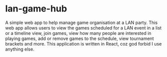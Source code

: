 # lan-game-hub
A simple web app to help manage game organisation at a LAN party.
This web app allows users to view the games scheduled for a LAN event in a list or a timeline view, join games, view how many people are interested in playing games, add or remove games to the schedule, view tournament brackets and more.
This application is written in React, coz god forbid I use anything else.
